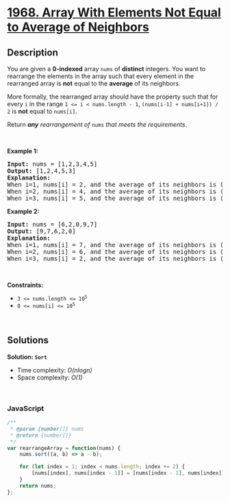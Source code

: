 # [1968. Array With Elements Not Equal to Average of Neighbors](https://leetcode.com/problems/array-with-elements-not-equal-to-average-of-neighbors)

## Description

<div class="elfjS" data-track-load="description_content"><p>You are given a <strong>0-indexed</strong> array <code>nums</code> of <strong>distinct</strong> integers. You want to rearrange the elements in the array such that every element in the rearranged array is <strong>not</strong> equal to the <strong>average</strong> of its neighbors.</p>

<p>More formally, the rearranged array should have the property such that for every <code>i</code> in the range <code>1 &lt;= i &lt; nums.length - 1</code>, <code>(nums[i-1] + nums[i+1]) / 2</code> is <strong>not</strong> equal to <code>nums[i]</code>.</p>

<p>Return <em><strong>any</strong> rearrangement of </em><code>nums</code><em> that meets the requirements</em>.</p>

<p>&nbsp;</p>
<p><strong class="example">Example 1:</strong></p>

<pre><strong>Input:</strong> nums = [1,2,3,4,5]
<strong>Output:</strong> [1,2,4,5,3]
<strong>Explanation:</strong>
When i=1, nums[i] = 2, and the average of its neighbors is (1+4) / 2 = 2.5.
When i=2, nums[i] = 4, and the average of its neighbors is (2+5) / 2 = 3.5.
When i=3, nums[i] = 5, and the average of its neighbors is (4+3) / 2 = 3.5.
</pre>

<p><strong class="example">Example 2:</strong></p>

<pre><strong>Input:</strong> nums = [6,2,0,9,7]
<strong>Output:</strong> [9,7,6,2,0]
<strong>Explanation:</strong>
When i=1, nums[i] = 7, and the average of its neighbors is (9+6) / 2 = 7.5.
When i=2, nums[i] = 6, and the average of its neighbors is (7+2) / 2 = 4.5.
When i=3, nums[i] = 2, and the average of its neighbors is (6+0) / 2 = 3.
</pre>

<p>&nbsp;</p>
<p><strong>Constraints:</strong></p>

<ul>
	<li><code>3 &lt;= nums.length &lt;= 10<sup>5</sup></code></li>
	<li><code>0 &lt;= nums[i] &lt;= 10<sup>5</sup></code></li>
</ul>
</div>

<p>&nbsp;</p>

## Solutions

**Solution: `Sort`**
- Time complexity: <em>O(nlogn)</em>
- Space complexity: <em>O(1)</em>

<p>&nbsp;</p>

### **JavaScript**

```js
/**
 * @param {number[]} nums
 * @return {number[]}
 */
var rearrangeArray = function(nums) {
    nums.sort((a, b) => a - b);

    for (let index = 1; index < nums.length; index += 2) {
        [nums[index], nums[index - 1]] = [nums[index - 1], nums[index]];
    }
    return nums;
};
```
